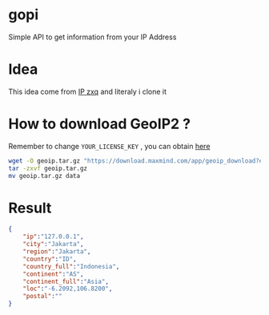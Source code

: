 # gopi
Simple API to get information from your IP Address

# Idea
This idea come from [IP zxq](https://ip.zxq.co) and literaly i clone it

# How to download GeoIP2 ?
Remember to change `YOUR_LICENSE_KEY` , you can obtain [here](https://www.maxmind.com/en/account)

```bash
wget -O geoip.tar.gz "https://download.maxmind.com/app/geoip_download?edition_id=GeoLite2-City&license_key=YOUR_LICENSE_KEY&suffix=tar.gz"
tar -zxvf geoip.tar.gz
mv geoip.tar.gz data
```

# Result

```json
{
    "ip":"127.0.0.1",
    "city":"Jakarta",
    "region":"Jakarta",
    "country":"ID",
    "country_full":"Indonesia",
    "continent":"AS",
    "continent_full":"Asia",
    "loc":"-6.2092,106.8200",
    "postal":""
}
```